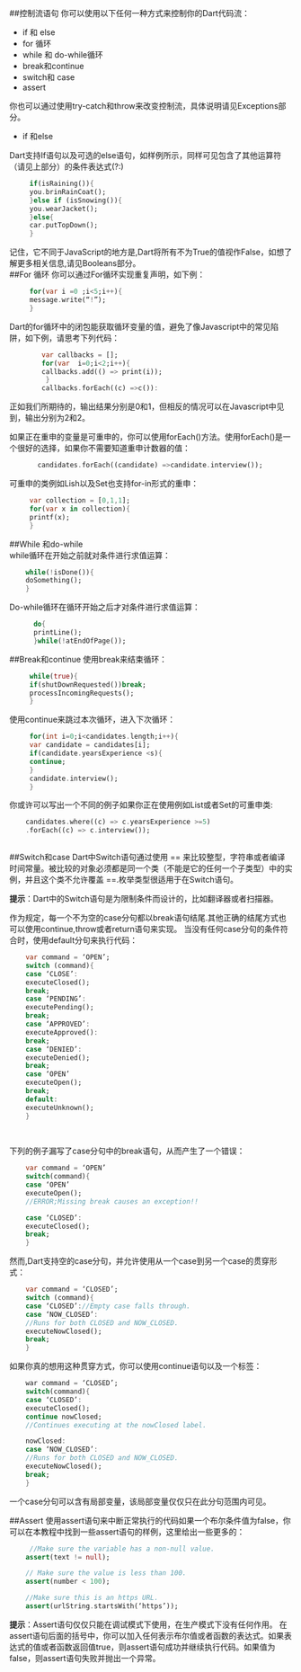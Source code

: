 ##控制流语句你可以使用以下任何一种方式来控制你的Dart代码流：   * if 和 else* for 循环* while 和 do-while循环* break和continue* switch和 case* assert   你也可以通过使用try-catch和throw来改变控制流，具体说明请见Exceptions部分。	* if 和else   Dart支持If语句以及可选的else语句，如样例所示，同样可见包含了其他运算符（请见上部分）的条件表达式(?:)  

~~~Dart      if(isRaining()){        you.brinRainCoat();         }else if (isSnowing()){        you.wearJacket();        }else{         car.putTopDown();        }   
~~~记住，它不同于JavaScript的地方是,Dart将所有不为True的值视作False，如想了解更多相关信息,请见Booleans部分。  ##For 循环你可以通过For循环实现重复声明，如下例： 
 ~~~~Dart     for(var i =0 ;i<5;i++){     message.write(“!”);     }~~~~    Dart的for循环中的闭包能获取循环变量的值，避免了像Javascript中的常见陷阱，如下例，请思考下列代码：  
~~~~Dart        var callbacks = [];        for(var  i=0;i<2;i++){        callbacks.add(() => print(i));         }        callbacks.forEach((c) =>c()):~~~~正如我们所期待的，输出结果分别是0和1，但相反的情况可以在Javascript中见到，输出分别为2和2。  如果正在重申的变量是可重申的，你可以使用forEach()方法。使用forEach()是一个很好的选择，如果你不需要知道重申计数器的值：~~~~Dart        candidates.forEach((candidate) =>candidate.interview());  ~~~~可重申的类例如Lish以及Set也支持for-in形式的重申： ~~~~Dart      var collection = [0,1,1];     for(var x in collection){     printf(x);     }~~~~ ##While 和do-while  while循环在开始之前就对条件进行求值运算： ~~~Dart     while(!isDone()){    doSomething();    }
~~~    Do-while循环在循环开始之后才对条件进行求值运算：~~~Dart        do{      printLine();      }while(!atEndOfPage());~~~   ##Break和continue使用break来结束循环： ~~~Dart      while(true){     if(shutDownRequested())break;     processIncomingRequests();     }
~~~使用continue来跳过本次循环，进入下次循环：  ~~~Dart     for(int i=0;i<candidates.length;i++){     var candidate = candidates[i];     if(candidate.yearsExperience <s){     continue;     }     candidate.interview();     }~~~    你或许可以写出一个不同的例子如果你正在使用例如List或者Set的可重申类:  ~~~Dart    candidates.where((c) => c.yearsExperience >=5)    .forEach((c) => c.interview()); ~~~      ##Switch和caseDart中Switch语句通过使用 == 来比较整型，字符串或者编译时间常量。被比较的对象必须都是同一个类（不能是它的任何一个子类型）中的实例，并且这个类不允许覆盖 ==.枚举类型很适用于在Switch语句。  **提示**：Dart中的Switch语句是为限制条件而设计的，比如翻译器或者扫描器。作为规定，每一个不为空的case分句都以break语句结尾.其他正确的结尾方式也可以使用continue,throw或者return语句来实现。当没有任何case分句的条件符合时，使用default分句来执行代码：~~~Dart    var command = ‘OPEN’;    switch (command){    case ‘CLOSE’:    executeClosed();    break;    case ‘PENDING’:    executePending();    break;    case ‘APPROVED’:    executeApproved():    break;    case ‘DENIED’:    executeDenied();    break;    case ‘OPEN’    executeOpen();    break;    default:    executeUnknown();    }
   
   
~~~   
    
 下列的例子漏写了case分句中的break语句，从而产生了一个错误：~~~Dart    var command = ‘OPEN’    switch(command){    case ‘OPEN’    executeOpen();    //ERROR;Missing break causes an exception!!    case ‘CLOSED’:    executeClosed();    break;    }~~~  然而,Dart支持空的case分句，并允许使用从一个case到另一个case的贯穿形式：
~~~Dart    var command = ‘CLOSED’;    switch (command){    case ‘CLOSED’://Empty case falls through.    case ‘NOW_CLOSED’:    //Runs for both CLOSED and NOW_CLOSED.    executeNowClosed();    break;    }~~~   如果你真的想用这种贯穿方式，你可以使用continue语句以及一个标签：~~~Dart    war command = ‘CLOSED’;    switch(command){    case ‘CLOSED’:    executeClosed();    continue nowClosed;    //Continues executing at the nowClosed label.    nowClosed:    case ‘NOW_CLOSED’:    //Runs for both CLOSED and NOW_CLOSED.    executeNowClosed();    break;    }~~~ 一个case分句可以含有局部变量，该局部变量仅仅只在此分句范围内可见。##Assert使用assert语句来中断正常执行的代码如果一个布尔条件值为false，你可以在本教程中找到一些assert语句的样例，这里给出一些更多的： ~~~Dart     //Make sure the variable has a non-null value.    assert(text != null);    // Make sure the value is less than 100.    assert(number < 100);    //Make sure this is an https URL.    assert(urlString.startsWith(‘https’));~~~   **提示**：Assert语句仅仅只能在调试模式下使用，在生产模式下没有任何作用。在assert语句后面的括号中，你可以加入任何表示布尔值或者函数的表达式。如果表达式的值或者函数返回值true，则assert语句成功并继续执行代码。如果值为false，则assert语句失败并抛出一个异常。